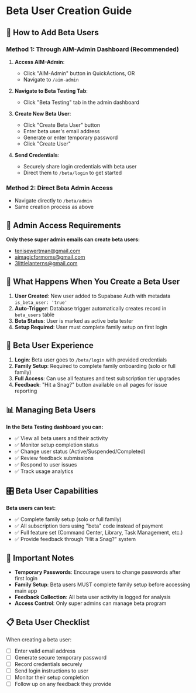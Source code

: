# Beta User Creation Guide

## 🎯 **How to Add Beta Users**

### **Method 1: Through AIM-Admin Dashboard (Recommended)**

1. **Access AIM-Admin**:
   - Click "AIM-Admin" button in QuickActions, OR
   - Navigate to `/aim-admin`

2. **Navigate to Beta Testing Tab**:
   - Click "Beta Testing" tab in the admin dashboard

3. **Create New Beta User**:
   - Click "Create Beta User" button
   - Enter beta user's email address
   - Generate or enter temporary password
   - Click "Create User"

4. **Send Credentials**:
   - Securely share login credentials with beta user
   - Direct them to `/beta/login` to get started

### **Method 2: Direct Beta Admin Access**
- Navigate directly to `/beta/admin` 
- Same creation process as above

## 🔐 **Admin Access Requirements**

**Only these super admin emails can create beta users:**
- tenisewertman@gmail.com
- aimagicformoms@gmail.com  
- 3littlelanterns@gmail.com

## 🔄 **What Happens When You Create a Beta User**

1. **User Created**: New user added to Supabase Auth with metadata `is_beta_user: 'true'`
2. **Auto-Trigger**: Database trigger automatically creates record in `beta_users` table
3. **Beta Status**: User is marked as active beta tester
4. **Setup Required**: User must complete family setup on first login

## 👤 **Beta User Experience**

1. **Login**: Beta user goes to `/beta/login` with provided credentials
2. **Family Setup**: Required to complete family onboarding (solo or full family)
3. **Full Access**: Can use all features and test subscription tier upgrades
4. **Feedback**: "Hit a Snag?" button available on all pages for issue reporting

## 📊 **Managing Beta Users**

**In the Beta Testing dashboard you can:**
- ✅ View all beta users and their activity
- ✅ Monitor setup completion status  
- ✅ Change user status (Active/Suspended/Completed)
- ✅ Review feedback submissions
- ✅ Respond to user issues
- ✅ Track usage analytics

## 🎛️ **Beta User Capabilities**

**Beta users can test:**
- ✅ Complete family setup (solo or full family)
- ✅ All subscription tiers using "beta" code instead of payment
- ✅ Full feature set (Command Center, Library, Task Management, etc.)
- ✅ Provide feedback through "Hit a Snag?" system

## 🚨 **Important Notes**

- **Temporary Passwords**: Encourage users to change passwords after first login
- **Family Setup**: Beta users MUST complete family setup before accessing main app
- **Feedback Collection**: All beta user activity is logged for analysis
- **Access Control**: Only super admins can manage beta program

## 📋 **Beta User Checklist**

When creating a beta user:
- [ ] Enter valid email address
- [ ] Generate secure temporary password  
- [ ] Record credentials securely
- [ ] Send login instructions to user
- [ ] Monitor their setup completion
- [ ] Follow up on any feedback they provide